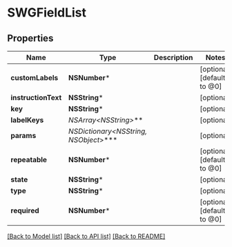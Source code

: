 # SWGFieldList

## Properties
Name | Type | Description | Notes
------------ | ------------- | ------------- | -------------
**customLabels** | **NSNumber*** |  | [optional] [default to @0]
**instructionText** | **NSString*** |  | [optional] 
**key** | **NSString*** |  | [optional] 
**labelKeys** | **NSArray&lt;NSString*&gt;*** |  | [optional] 
**params** | **NSDictionary&lt;NSString*, NSObject*&gt;*** |  | [optional] 
**repeatable** | **NSNumber*** |  | [optional] [default to @0]
**state** | **NSString*** |  | [optional] 
**type** | **NSString*** |  | [optional] 
**required** | **NSNumber*** |  | [optional] [default to @0]

[[Back to Model list]](../README.md#documentation-for-models) [[Back to API list]](../README.md#documentation-for-api-endpoints) [[Back to README]](../README.md)


